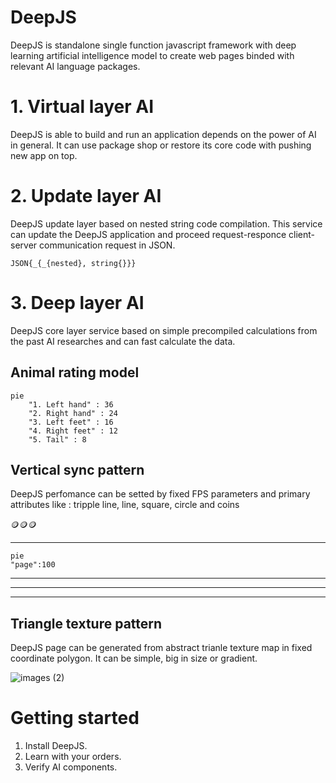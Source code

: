 # DeepJS
DeepJS is standalone single function javascript framework with deep learning artificial intelligence model to create web pages binded with relevant AI language packages.    
# 1. Virtual layer AI
DeepJS is able to build and run an application depends on the power of AI in general. It can use package shop or restore its core code with pushing new app on top.

# 2. Update layer AI
DeepJS update layer based on nested string code compilation. This service can update the DeepJS application and proceed request-responce client-server communication request in JSON. 
       
    JSON{_{_{nested}, string{}}}

# 3. Deep layer AI
DeepJS core layer service based on simple precompiled calculations from the past AI researches and can fast calculate the data.
## Animal rating model
```mermaid
pie
    "1. Left hand" : 36
    "2. Right hand" : 24
    "3. Left feet" : 16
    "4. Right feet" : 12
    "5. Tail" : 8 
```
## Vertical sync pattern
DeepJS perfomance can be setted by fixed FPS parameters and primary attributes like : tripple line, line, square, circle and coins

🪙🪙🪙

---
```mermaid
pie
"page":100
   ```
---
---
---

## Triangle texture pattern
DeepJS page can be generated from abstract trianle texture map in fixed coordinate polygon. It can be simple, big in size or gradient.

![images (2)](https://github.com/user-attachments/assets/b67af239-a540-4a4e-b93e-ad56d724885b)

# Getting started
1. Install DeepJS.
2. Learn with your orders.
3. Verify AI components.
